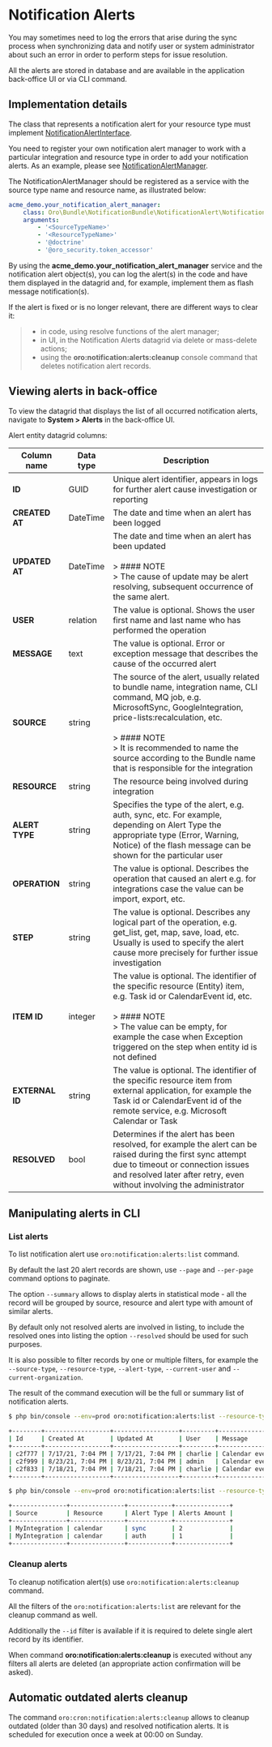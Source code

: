 <a id="dev-integrations-notification-alerts"></a>

# Notification Alerts

You may sometimes need to log the errors that arise during the sync process when synchronizing data and notify user or system administrator about such an error in order to perform steps for issue resolution.

All the alerts are stored in database and are available in the application back-office UI or via CLI command.

## Implementation details

The class that represents a notification alert for your resource type must implement <a href="https://github.com/oroinc/platform/blob/5.0/src/Oro/Bundle/NotificationBundle/NotificationAlert/NotificationAlertInterface.php" target="_blank">NotificationAlertInterface</a>.

You need to register your own notification alert manager to work with a particular integration and resource type in order to add your notification alerts. As an example, please see <a href="https://github.com/oroinc/platform/blob/5.0/src/Oro/Bundle/NotificationBundle/NotificationAlert/NotificationAlertManager.php" target="_blank">NotificationAlertManager</a>.

The NotificationAlertManager should be registered as a service with the source type name and resource name, as illustrated below:

```yaml
acme_demo.your_notification_alert_manager:
    class: Oro\Bundle\NotificationBundle\NotificationAlert\NotificationAlertManager
    arguments:
        - '<SourceTypeName>'
        - '<ResourceTypeName>'
        - '@doctrine'
        - '@oro_security.token_accessor'
```

By using the **acme_demo.your_notification_alert_manager** service and the notification alert object(s), you can log the alert(s) in the code and have them displayed in the datagrid and, for example, implement them as flash message notification(s).

If the alert is fixed or is no longer relevant, there are different ways to clear it:

> - in code, using resolve functions of the alert manager;
> - in UI, in the Notification Alerts datagrid via delete or mass-delete actions;
> - using the **oro:notification:alerts:cleanup** console command that deletes notification alert records.

## Viewing alerts in back-office

To view the datagrid that displays the list of all occurred notification alerts, navigate to **System > Alerts** in the back-office UI.

Alert entity datagrid columns:

| Column name     | Data type   | Description                                                                                                                                                                                                                                                                                                                                                                                                                                                    |
|-----------------|-------------|----------------------------------------------------------------------------------------------------------------------------------------------------------------------------------------------------------------------------------------------------------------------------------------------------------------------------------------------------------------------------------------------------------------------------------------------------------------|
| **ID**          | GUID        | Unique alert identifier, appears in logs for further alert cause investigation or reporting                                                                                                                                                                                                                                                                                                                                                                    |
| **CREATED AT**  | DateTime    | The date and time when an alert has been logged                                                                                                                                                                                                                                                                                                                                                                                                                |
| **UPDATED AT**  | DateTime    | The date and time when an alert has been updated<br/><br/>> #### NOTE<br/>> The cause of update may be alert resolving, subsequent occurrence of the same alert.                                                                                                                                                                                                                                                                                               |
| **USER**        | relation    | The value is optional. Shows the user first name and last name who has performed the operation                                                                                                                                                                                                                                                                                                                                                                 |
| **MESSAGE**     | text        | The value is optional. Error or exception message that describes the cause of the occurred alert                                                                                                                                                                                                                                                                                                                                                               |
| **SOURCE**      | string      | The source of the alert, usually related to bundle name, integration name, CLI command, MQ job, e.g. MicrosoftSync, GoogleIntegration, price-lists:recalculation, etc.<br/><br/>> #### NOTE<br/>> It is recommended to name the source according to the Bundle name that is responsible for the integration|job implementation, for example: MycrosoftSync, GoogleIntegration, Pricing                                                                         |
| **RESOURCE**    | string      | The resource being involved during integration|job execution<br/><br/>> #### NOTE<br/>> One source may be responsible for several Resources, example MicrosoftSync <> Calendar Event entity, MicrosoftSync <> Tasks entity.<br/><br/>> #### NOTE<br/>> It is recommended to name the resource according to the entity name or use FQCN, that is related to the integration or job that caused an alert, e.g. Tasks, Calendars, Calendar Event, User, PriceList |
| **ALERT TYPE**  | string      | Specifies the type of the alert, e.g. auth, sync, etc. For example, depending on Alert Type the appropriate type (Error, Warning, Notice) of the flash message can be shown for the particular user                                                                                                                                                                                                                                                            |
| **OPERATION**   | string      | The value is optional. Describes the operation that caused an alert e.g. for integrations case the value can be import, export, etc.                                                                                                                                                                                                                                                                                                                           |
| **STEP**        | string      | The value is optional. Describes any logical part of the operation, e.g. get_list, get, map, save, load, etc. Usually is used to specify the alert cause more precisely for further issue investigation                                                                                                                                                                                                                                                        |
| **ITEM ID**     | integer     | The value is optional. The identifier of the specific resource (Entity) item, e.g. Task id or CalendarEvent id, etc.<br/><br/>> #### NOTE<br/>> The value can be empty, for example the case when Exception triggered on the step when entity id is not defined                                                                                                                                                                                                |
| **EXTERNAL ID** | string      | The value is optional. The identifier of the specific resource item from external application, for example the Task id or CalendarEvent id of the remote service, e.g. Microsoft Calendar or Task                                                                                                                                                                                                                                                              |
| **RESOLVED**    | bool        | Determines if the alert has been resolved, for example the alert can be raised during the first sync attempt due to timeout or connection issues and resolved later after retry, even without involving the administrator                                                                                                                                                                                                                                      |

## Manipulating alerts in CLI

### List alerts

To list notification alert use `oro:notification:alerts:list` command.

By default the last 20 alert records are shown, use `--page` and `--per-page` command options to paginate.

The option `--summary` allows to display alerts in statistical mode - all the record will be grouped by source, resource and alert type with amount of similar alerts.

By default only not resolved alerts are involved in listing, to include the resolved ones into listing the option `--resolved` should be used for such purposes.

It is also possible to filter records by one or multiple filters, for example the `--source-type`, `--resource-type`, `--alert-type`, `--current-user` and `--current-organization`.

The result of the command execution will be the full or summary list of notification alerts.

```bash
$ php bin/console --env=prod oro:notification:alerts:list --resource-type calendar

+--------+------------------+------------------+---------+----------------------------------+---------------+---------------+------------+-----------+------+---------+--------------+----------+
| Id     | Created At       | Updated At       | User    | Message                          | Source        | Resource      | Alert Type | Operation | Step | Item Id | External Id  | Resolved |
+--------+------------------+------------------+---------+----------------------------------+---------------+---------------+------------+-----------+------+---------+--------------+----------+
| c2f777 | 7/17/21, 7:04 PM | 7/17/21, 7:04 PM | charlie | Calendar event data has no type. | MyIntegration | calendar      | sync       | import    | map  |         | d2f8165b49f3 | No       |
| c2f999 | 8/23/21, 7:04 PM | 8/23/21, 7:04 PM | admin   | Calendar event data has no type. | MyIntegration | calendar      | sync       | import    | map  |         | d2f8165b49f5 | No       |
| c2f833 | 7/18/21, 7:04 PM | 7/18/21, 7:04 PM | charlie | Calendar event data has no type. | MyIntegration | calendar      | auth       | import    | map  |         | d2f8165b49f4 | No       |
+--------+------------------+------------------+---------+----------------------------------+---------------+---------------+------------+-----------+------+---------+--------------+----------+

$ php bin/console --env=prod oro:notification:alerts:list --resource-type calendar --summary

+---------------+---------------+------------+---------------+
| Source        | Resource      | Alert Type | Alerts Amount |
+---------------+---------------+------------+---------------+
| MyIntegration | calendar      | sync       | 2             |
| MyIntegration | calendar      | auth       | 1             |
+---------------+---------------+------------+---------------+
```

### Cleanup alerts

To cleanup notification alert(s) use `oro:notification:alerts:cleanup` command.

All the filters of the `oro:notification:alerts:list` are relevant for the cleanup command as well.

Additionally the `--id` filter is available if it is required to delete single alert record by its identifier.

When command **oro:notification:alerts:cleanup** is executed without any filters all alerts are deleted (an appropriate action confirmation will be asked).

## Automatic outdated alerts cleanup

The command `oro:cron:notification:alerts:cleanup` allows to cleanup outdated (older than 30 days) and resolved notification alerts.
It is scheduled for execution once a week at 00:00 on Sunday.

<!-- Frontend -->
